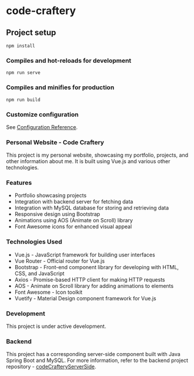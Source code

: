 # code-craftery

## Project setup
```
npm install
```

### Compiles and hot-reloads for development
```
npm run serve
```

### Compiles and minifies for production
```
npm run build
```

### Customize configuration
See [Configuration Reference](https://cli.vuejs.org/config/).

### Personal Website - Code Craftery
This project is my personal website, showcasing my portfolio, projects, and other information about me. It is built using Vue.js and various other technologies.

### Features
- Portfolio showcasing projects
- Integration with backend server for fetching data
- Integration with MySQL database for storing and retrieving data
- Responsive design using Bootstrap
- Animations using AOS (Animate on Scroll) library
- Font Awesome icons for enhanced visual appeal

### Technologies Used
- Vue.js - JavaScript framework for building user interfaces
- Vue Router - Official router for Vue.js
- Bootstrap - Front-end component library for developing with HTML, CSS, and JavaScript
- Axios - Promise-based HTTP client for making HTTP requests
- AOS - Animate on Scroll library for adding animations to elements
- Font Awesome - Icon toolkit
- Vuetify - Material Design component framework for Vue.js

### Development
This project is under active development. 

### Backend
This project has a corresponding server-side component built with Java Spring Boot and MySQL. For more information, refer to the backend project repository - <a href="https://github.com/NatasaTM/codeCrafteryServerSide" target="_blank">codeCrafteryServerSide</a>.


